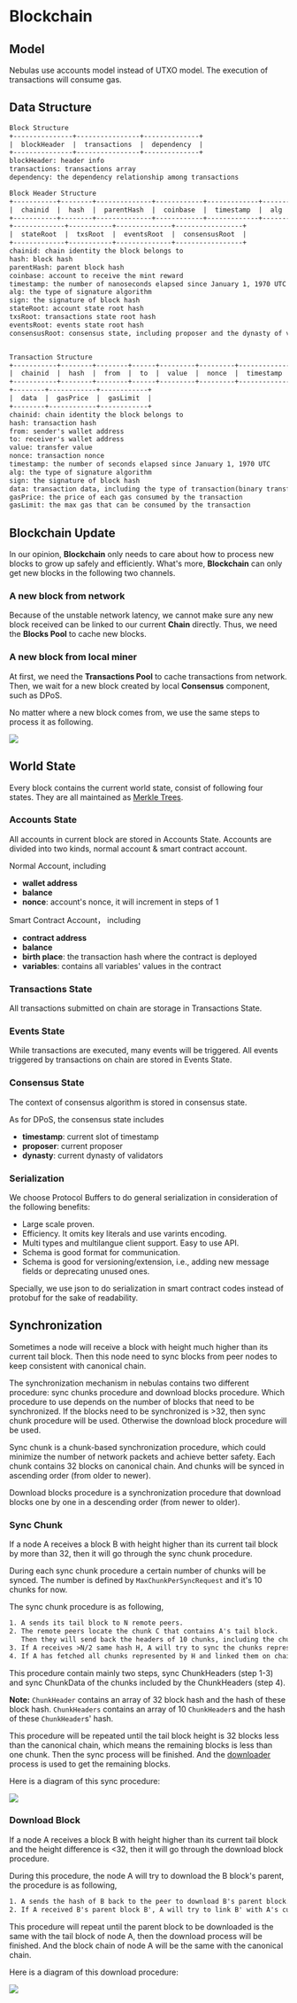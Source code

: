 # Blockchain

## Model

Nebulas use accounts model instead of UTXO model.
The execution of transactions will consume gas.

## Data Structure

``` txt
Block Structure
+---------------+----------------+--------------+
|  blockHeader  |  transactions  |  dependency  |
+---------------+----------------+--------------+
blockHeader: header info
transactions: transactions array
dependency: the dependency relationship among transactions

Block Header Structure
+-----------+--------+--------------+------------+-------------+-------+--------+
|  chainid  |  hash  |  parentHash  |  coinbase  |  timestamp  |  alg  |  sign  |
+-----------+--------+--------------+------------+-------------+-------+--------+
+-------------+-----------+--------------+-----------------+
|  stateRoot  |  txsRoot  |  eventsRoot  |  consensusRoot  |
+-------------+-----------+--------------+-----------------+
chainid: chain identity the block belongs to
hash: block hash
parentHash: parent block hash
coinbase: account to receive the mint reward
timestamp: the number of nanoseconds elapsed since January 1, 1970 UTC
alg: the type of signature algorithm
sign: the signature of block hash
stateRoot: account state root hash
txsRoot: transactions state root hash
eventsRoot: events state root hash
consensusRoot: consensus state, including proposer and the dynasty of validators


Transaction Structure
+-----------+--------+--------+------+---------+---------+-------------+
|  chainid  |  hash  |  from  |  to  |  value  |  nonce  |  timestamp  |
+-----------+--------+--------+------+---------+---------+-------------+
+--------+------------+------------+
|  data  |  gasPrice  |  gasLimit  |
+--------+------------+------------+
chainid: chain identity the block belongs to
hash: transaction hash
from: sender's wallet address
to: receiver's wallet address
value: transfer value
nonce: transaction nonce
timestamp: the number of seconds elapsed since January 1, 1970 UTC
alg: the type of signature algorithm
sign: the signature of block hash
data: transaction data, including the type of transaction(binary transfer/deploy smart contracts/call smart contracts) and payload
gasPrice: the price of each gas consumed by the transaction
gasLimit: the max gas that can be consumed by the transaction
```

## Blockchain Update

In our opinion, **Blockchain** only needs to care about how to process new blocks to grow up safely and efficiently. What's more, **Blockchain** can only get new blocks in the following two channels.

### A new block from network

Because of the unstable network latency, we cannot make sure any new block received can be linked to our current **Chain** directly. Thus, we need the **Blocks Pool** to cache new blocks.

### A new block from local miner

At first, we need the **Transactions Pool** to cache transactions from network. Then, we wait for a new block created by local **Consensus** component, such as DPoS.

No matter where a new block comes from, we use the same steps to process it as following.

![](resources/blockpool.png)

## World State

Every block contains the current world state, consist of following four states. They are all maintained as [Merkle Trees](./merkle_trie.md).

### Accounts State

All accounts in current block are stored in Accounts State.
Accounts are divided into two kinds, normal account & smart contract account.

Normal Account, including

- **wallet address**
- **balance**
- **nonce**: account's nonce, it will increment in steps of 1

Smart Contract Account， including

- **contract address**
- **balance**
- **birth place**: the transaction hash where the contract is deployed
- **variables**: contains all variables' values in the contract

### Transactions State

All transactions submitted on chain are storage in Transactions State.

### Events State

While transactions are executed, many events will be triggered.
All events triggered by transactions on chain are stored in Events State.

### Consensus State

The context of consensus algorithm is stored in consensus state.

As for DPoS, the consensus state includes

- **timestamp**: current slot of timestamp
- **proposer**: current proposer
- **dynasty**: current dynasty of validators

### Serialization

We choose Protocol Buffers to do general serialization in consideration of the following benefits:

- Large scale proven.
- Efficiency. It omits key literals and use varints encoding.
- Multi types and multilangue client support. Easy to use API.
- Schema is good format for communication.
- Schema is good for versioning/extension, i.e., adding new message fields or deprecating unused ones.

Specially, we use json to do serialization in smart contract codes instead of protobuf for the sake of readability.

## Synchronization

Sometimes a node will receive a block with height much higher than its current tail block. Then this node need to sync blocks from peer nodes to keep consistent with canonical chain.

The synchronization mechanism in nebulas contains two different procedure: sync chunks procedure and download blocks procedure. 
Which procedure to use depends on the number of blocks that need to be synchronized. 
If the blocks need to be synchronized is >32, then sync chunk procedure will be used. Otherwise the download block procedure will be used.

Sync chunk is a chunk-based synchronization procedure, which could minimize the number of network packets and achieve better safety. 
Each chunk contains 32 blocks on canonical chain. 
And chunks will be synced in ascending order (from older to newer).

Download blocks procedure is a synchronization procedure that download blocks one by one in a descending order (from newer to older).


### Sync Chunk

If a node A receives a block B with height higher than its current tail block by more than 32, then it will go through the sync chunk procedure.

During each sync chunk procedure a certain number of chunks will be synced. 
The number is defined by `MaxChunkPerSyncRequest` and it's 10 chunks for now. 

The sync chunk procedure is as following,

```txt
1. A sends its tail block to N remote peers.
2. The remote peers locate the chunk C that contains A's tail block.
   Then they will send back the headers of 10 chunks, including the chunk C and 9 C's subsequent chunks, and the hash H of the 10 headers.
3. If A receives >N/2 same hash H, A will try to sync the chunks represented by H.
4. If A has fetched all chunks represented by H and linked them on chain successfully, Jump to 1.
```
This procedure contain mainly two steps, sync ChunkHeaders (step 1-3) and sync ChunkData of the chunks included by the ChunkHeaders (step 4). 

**Note:** `ChunkHeader` contains an array of 32 block hash and the hash of these block hash. `ChunkHeaders` contains an array of 10 `ChunkHeader`s and the hash of these `ChunkHeader`s' hash.

This procedure will be repeated until the tail block height is 32 blocks less than the canonical chain, which means the remaining blocks is less than one chunk. Then the sync process will be finished. And the [downloader](https://github.com/nebulasio/wiki/blob/master/blockchain.md#downloader) process is used to get the remaining blocks.

Here is a diagram of this sync procedure:

![](resources/the-diagram-of-sync-process.png)

### Download Block

If a node A receives a block B with height higher than its current tail block and the height difference is  <32, then it will go through the download block procedure.

During this procedure, the node A will try to download the B block's parent, the procedure is as following, 

```txt
1. A sends the hash of B back to the peer to download B's parent block.
2. If A received B's parent block B', A will try to link B' with A's current tail block. If failed again, B= B' & jump to 1. Otherwise, end.
```

This procedure will repeat until the parent block to be downloaded is the same with the tail block of node A, then the download process will be finished. And the block chain of node A will be the same with the canonical chain.

Here is a diagram of this download procedure:

![](resources/the-diagram-of-download-process.png)